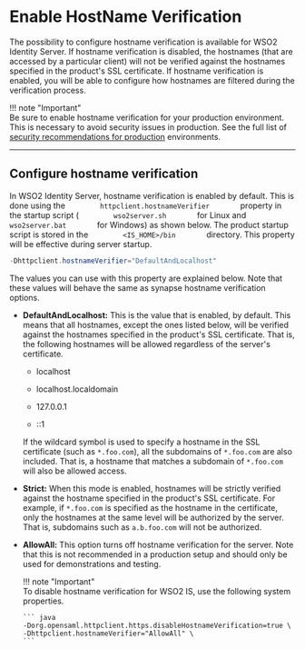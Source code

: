 # Enable HostName Verification

The possibility to configure hostname verification is available for WSO2
Identity Server. If hostname verification is disabled, the hostnames (that are accessed by a particular
client) will not be verified against the hostnames specified in the
product's SSL certificate. If hostname verification is enabled, you will
be able to configure how hostnames are filtered during the verification
process.

!!! note "Important"  
    Be sure to enable hostname verification for your production environment.
    This is necessary to avoid security issues in production. See the full
    list of [security recommendations for
    production](../../../deploy/security/security-guidelines-for-production-deployment)
    environments.

---

## Configure hostname verification


In WSO2 Identity Server, hostname verification is enabled by default. This is
done using the `         httpclient.hostnameVerifier        ` property in the startup
script ( `         wso2server.sh        ` for Linux and
`         wso2server.bat        ` for Windows) as shown below. The
product startup script is stored in the
`         <IS_HOME>/bin        ` directory. This property will be
effective during server startup.

``` java
-Dhttpclient.hostnameVerifier="DefaultAndLocalhost"
```

The values you can use with this property are explained below. Note that
these values will behave the same as synapse hostname verification
options.

-   **DefaultAndLocalhost:** This is the value that is enabled, by
    default. This means that all hostnames, except the ones listed
    below, will be verified against the hostnames specified in the
    product's SSL certificate. That is, the following hostnames will be
    allowed regardless of the server's certificate.

    -   localhost

    -   localhost.localdomain

    -   127.0.0.1

    -   ::1

    If the wildcard symbol is used to specify a hostname in
    the SSL certificate (such as `*.foo.com`), all
    the subdomains of `*.foo.com` are also included.
    That is, a hostname that matches a subdomain of `*.foo.com` will also be allowed access. 

-   **Strict:** When this mode is enabled, hostnames will be strictly
    verified against the hostname specified in the product's SSL
    certificate. For example, if `*.foo.com` is
    specified as the hostname in the certificate, only the hostnames at
    the same level will be authorized by the server. That is, subdomains
    such as `a.b.foo.com` will not be authorized.

-   **AllowAll:** This option turns off hostname verification for the
    server. Note that this is not recommended in a production setup and
    should only be used for demonstrations and testing.

    !!! note "Important"    
        To disable hostname verification for WSO2 IS, use the
        following system properties.

        ``` java
        -Dorg.opensaml.httpclient.https.disableHostnameVerification=true \
        -Dhttpclient.hostnameVerifier="AllowAll" \
        ```
